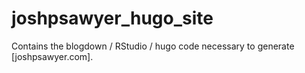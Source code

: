 # joshpsawyer_hugo_site

Contains the blogdown / RStudio / hugo code necessary to generate [joshpsawyer.com].
